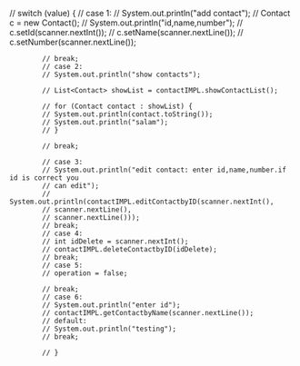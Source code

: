 // switch (value) {
// case 1:
// System.out.println("add contact");
// Contact c = new Contact();
// System.out.println("id,name,number");
// c.setId(scanner.nextInt());
// c.setName(scanner.nextLine());
// c.setNumber(scanner.nextLine());

            // break;
            // case 2:
            // System.out.println("show contacts");

            // List<Contact> showList = contactIMPL.showContactList();

            // for (Contact contact : showList) {
            // System.out.println(contact.toString());
            // System.out.println("salam");
            // }

            // break;

            // case 3:
            // System.out.println("edit contact: enter id,name,number.if id is correct you
            // can edit");
            // System.out.println(contactIMPL.editContactbyID(scanner.nextInt(),
            // scanner.nextLine(),
            // scanner.nextLine()));
            // break;
            // case 4:
            // int idDelete = scanner.nextInt();
            // contactIMPL.deleteContactbyID(idDelete);
            // break;
            // case 5:
            // operation = false;

            // break;
            // case 6:
            // System.out.println("enter id");
            // contactIMPL.getContactbyName(scanner.nextLine());
            // default:
            // System.out.println("testing");
            // break;

            // }
